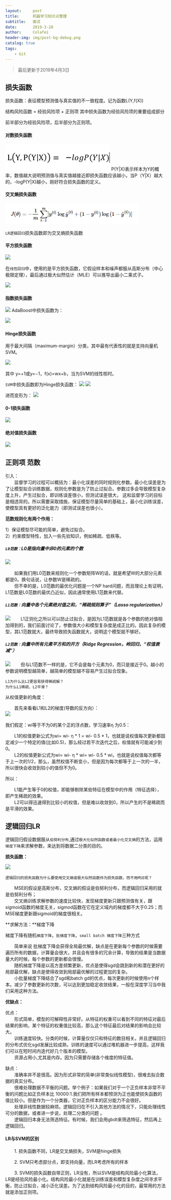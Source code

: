 ```yaml
---
layout:     post
title:      机器学习知识点整理
subtitle:   面试
date:       2019-3-20
author:     Colafei
header-img: img/post-bg-debug.png
catalog: true
tags:
    - Git
---
```



>最后更新于2019年4月3日

## 损失函数

损失函数：表征模型预测值与真实值的不一致程度。记为函数L(Y,f(X))

结构风险函数 = 经验风险项  +  正则项  其中损失函数为经验风险项的重要组成部分

前半部分为经验风险项，后半部分为正则项。

#### 对数损失函数

![](/img/post/20190320/1.png)
P(Y|X)表示样本为Y的概率，数值越大说明预测值与真实值越接近即损失函数应该越小，当P（Y|X）越大的，-logP(Y|X)越小，刚好符合损失函数的定义。



#### 交叉熵损失函数

![](/img/post/20190320/12.png)

``` LR逻辑回归 ```损失函数即为交叉熵损失函数

#### 平方损失函数

![](/img/post/20190320/2.png)

在``` 线性回归 ```中，使用的是平方损失函数，它假设样本和噪声都服从高斯分布（中心极限定理），最后通过极大似然估计（MLE）可以推导出最小二乘式子。

![](/img/post/20190320/3.png)

#### 指数损失函数

![](/img/post/20190320/4.png)
AdaBoost中损失函数为：

![](/img/post/20190320/5.png)
#### Hinge损失函数

用于最大间隔（maximum-margin）分类，其中最有代表性的就是支持向量机SVM。

![](/img/post/20190320/6.png)

其中 y=+1或y=−1，f(x)=wx+b，当为SVM的线性核时。

``` SVM ```中损失函数即为Hinge损失函数：
![](/img/post/20190320/7.png)
![](/img/post/20190320/8.png)

进而变形为：
![](/img/post/20190320/9.png)

#### 0-1损失函数
![](/img/post/20190320/10.png)

#### 绝对值损失函数
![](/img/post/20190320/11.png)

## 正则项 范数
引入：<br />
&emsp;&emsp;监督学习的过程可以概括为：最小化误差的同时规则化参数。最小化误差是为了让模型拟合训练数据，规则化参数是为了防止过拟合。参数过多会导致模型复杂度上升，产生过拟合，即训练误差很小，但测试误差很大，
这和监督学习的目标是相违背的。所以需要采取措施，保证模型尽量简单的基础上，最小化训练误差，使模型具有更好的泛化能力（即测试误差也很小）。<br />

**范数规则化有两个作用：**<br />

1）保证模型尽可能的简单，避免过拟合。<br />
2）约束模型特性，加入一些先验知识，例如稀疏、低秩​等。<br />

##### ``` L0范数： ```L0是指向量中非0的元素的个数

![](/img/post/20190320/14.png)

&emsp;&emsp;如果我们用L0范数来规则化一个参数矩阵W的话，就是希望W的大部分元素都是0。换句话说，让参数W是稀疏的。<br />
&emsp;&emsp;但不幸的是，L0范数的最优化问题是一个NP hard问题，而且理论上有证明，L1范数是L0范数的最优凸近似，因此通常使用L1范数来代替。<br />

##### ``` L1范数： ```向量中各个元素绝对值之和，“稀疏规则算子”（Lasso regularization）

![](/img/post/20190320/15.png)
&emsp;&emsp;L1正则化之所以可以防止过拟合，是因为L1范数就是各个参数的绝对值相加得到的，我们前面讨论了，参数值大小和模型复杂度是成正比的。因此复杂的模型，其L1范数就大，最终导致损失函数就大，说明这个模型就不够好。

##### ``` L2范数： ```向量中所有元素平方和的开方（Ridge Regression，岭回归，“权值衰减”）

![](/img/post/20190320/16.png)
&emsp;&emsp;但与L1范数不一样的是，它不会是每个元素为0，而只是接近于0。越小的参数说明模型越简单，越简单的模型越不容易产生过拟合现象。<br />

``` L1为什么比L2更容易获得稀疏解？ ```<br />
``` 为什么L1稀疏，L2平滑？ ```<br />

从权值更新的角度：<br />

&emsp;&emsp;首先来看看L1和L2的梯度(导数的反方向）：<br />
![](/img/post/20190320/17.png)

我们假定：wi等于不为0的某个正的浮点数，学习速率η 为0.5：<br />

&emsp;&emsp;L1的权值更新公式为wi= wi- η * 1  = wi- 0.5 * 1，也就是说权值每次更新都固定减少一个特定的值(比如0.5)，那么经过若干次迭代之后，权值就有可能减少到0。<br />
&emsp;&emsp;L2的权值更新公式为wi= wi- η * wi= wi- 0.5 * wi，也就是说权值每次都等于上一次的1/2，那么，虽然权值不断变小，但是因为每次都等于上一次的一半，所以很快会收敛到较小的值但不为0。<br />

所以：

&emsp;&emsp;L1能产生等于0的权值，即能够剔除某些特征在模型中的作用（特征选择），即产生稀疏的效果。<br />
&emsp;&emsp;L2可以得迅速得到比较小的权值，但是难以收敛到0，所以产生的不是稀疏而是平滑的效果。<br />

## 逻辑回归LR

逻辑回归假设数据服从``` 伯努利分布 ```,通过``` 极大化似然函数或者最小化交叉熵 ```的方法，运用``` 梯度下降 ```来求解参数，来达到将数据二分类的目的。

**损失函数：**

![](/img/post/20190320/13.png)

``` 逻辑回归的损失函数为什么要使用交叉熵或极大似然函数作为损失函数，而不用MSE呢？ ```
   
&emsp;&emsp;MSE的假设是高斯分布，交叉熵的假设是伯努利分布，而逻辑回归采用的就是伯努利分布；<br />
&emsp;&emsp;交叉熵训练求解参数的速度比较快，发现梯度更新只跟预测值有关，跟sigmoid函数的梯度无关，sigmod函数在它在定义域内的梯度都不大于0.25；而MSE梯度更新跟sigmoid的梯度很相关。

**求解方法：**梯度下降

梯度下降有随机``` 梯度下降 ```，``` 批梯度下降 ```，``` small batch 梯度下降 ```三种方式

&emsp;&emsp;简单来说 批梯度下降会获得全局最优解，缺点是在更新每个参数的时候需要遍历所有的数据，计算量会很大，并且会有很多的冗余计算，导致的结果是当数据量大的时候，每个参数的更新都会很慢。<br />
&emsp;&emsp;随机梯度下降是以高方差频繁更新，优点是使得sgd会跳到新的和潜在更好的局部最优解，缺点是使得收敛到局部最优解的过程更加的复杂。<br />
&emsp;&emsp;小批量梯度下降结合了sgd和batch gd的优点，每次更新的时候使用n个样本。减少了参数更新的次数，可以达到更加稳定收敛结果，一般在深度学习当中我们采用这种方法。<br />

**优缺点：** 

优点：<br />
&emsp;&emsp;形式简单，模型的可解释性非常好。从特征的权重可以看到不同的特征对最后结果的影响，某个特征的权重值比较高，那么这个特征最后对结果的影响会比较大。<br />
&emsp;&emsp;训练速度较快。分类的时候，计算量仅仅只和特征的数目相关。并且逻辑回归的分布式优化sgd发展比较成熟，训练的速度可以通过堆机器进一步提高，这样我们可以在短时间内迭代好几个版本的模型。<br />
&emsp;&emsp;资源占用小,尤其是内存。因为只需要存储各个维度的特征值。<br />

缺点：<br />
&emsp;&emsp;准确率并不是很高。因为形式非常的简单(非常类似线性模型)，很难去拟合数据的真实分布。<br />
&emsp;&emsp;很难处理数据不平衡的问题。举个例子：如果我们对于一个正负样本非常不平衡的问题比如正负样本比 10000:1.我们把所有样本都预测为正也能使损失函数的值比较小。但是作为一个分类器，它对正负样本的区分能力不会很好。<br />
&emsp;&emsp;处理非线性数据较麻烦。逻辑回归在不引入其他方法的情况下，只能处理线性可分的数据，或者进一步说，处理二分类的问题 。<br />
&emsp;&emsp;逻辑回归本身无法筛选特征。有时候，我们会用gbdt来筛选特征，然后再上逻辑回归。

#### LR与SVM的区别
&emsp;&emsp;1. 损失函数不同，LR是交叉熵损失，SVM是hinge损失<br />

&emsp;&emsp;2. SVM只考虑部分点，即支持向量，而LR考虑所有的样本<br />

&emsp;&emsp;3. SVM的损失函数自带正则，LR没有，所以SVM是结构风险最小化算法，LR是经验风险最小化。结构风险最小化就是在训练误差和模型复杂度之间寻求平衡，防止过拟合，减小泛化误差。为了达到结构风险最小化的目的，最常用的方法就是添加正则项。
&emsp;&emsp;
&emsp;&emsp;
